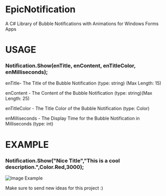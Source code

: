 # EpicNotification
A C# Library of Bubble Notifications with Animations for Windows Forms Apps

# USAGE
### Notification.Show(enTitle, enContent, enTitleColor, enMilliseconds);

enTitle- The Title of the Bubble Notification (type: string) (Max Length: 15)

enContent - The Content of the Bubble Notification (type: string)(Max Length: 25)

enTitleColor - The Title Color of the Bubble Notification (type: Color)

enMilliseconds - The Display Time for the Bubble Notification in Milliseconds (type: int)


# EXAMPLE
### Notification.Show("Nice Title","This is a cool description.",Color.Red,3000);

![Image Example](https://epify.net/images/EpicNotification-Example.PNG)



Make sure to send new ideas for this project :)
